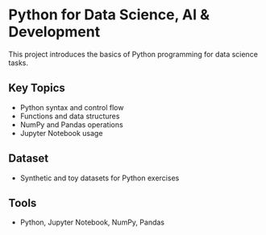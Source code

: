 # Python for Data Science, AI & Development

This project introduces the basics of Python programming for data science tasks.

## Key Topics

- Python syntax and control flow
- Functions and data structures
- NumPy and Pandas operations
- Jupyter Notebook usage

## Dataset

- Synthetic and toy datasets for Python exercises

## Tools

- Python, Jupyter Notebook, NumPy, Pandas
